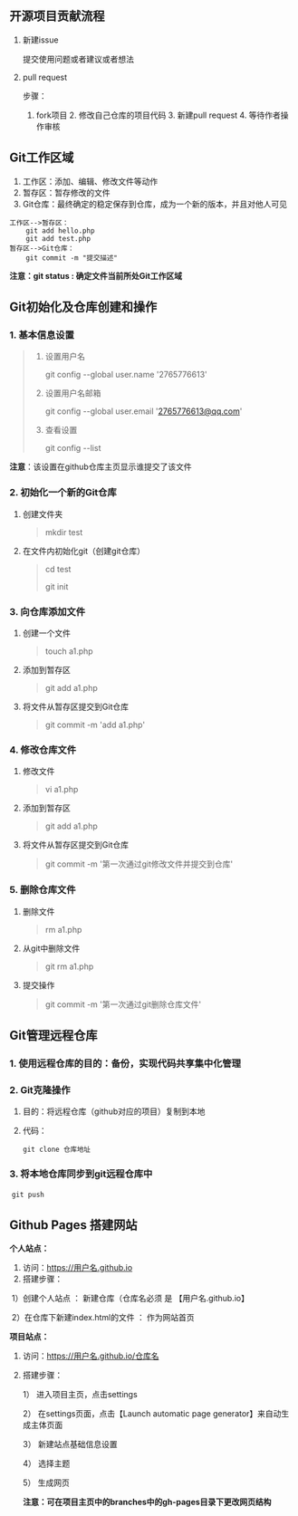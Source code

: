 ## 开源项目贡献流程

1. 新建issue

   提交使用问题或者建议或者想法

2. pull request 

   步骤：

   	1. fork项目
    	2. 修改自己仓库的项目代码
    	3. 新建pull request
    	4. 等待作者操作审核

## Git工作区域

1. 工作区：添加、编辑、修改文件等动作             
2. 暂存区：暂存修改的文件
3. Git仓库：最终确定的稳定保存到仓库，成为一个新的版本，并且对他人可见

```
工作区-->暂存区：
    git add hello.php
    git add test.php
暂存区-->Git仓库：
	git commit -m "提交描述"
```

**注意：git status  :   确定文件当前所处Git工作区域**

## Git初始化及仓库创建和操作

### 1. 基本信息设置

> 1. 设置用户名
>
>    git config --global user.name '2765776613'
>
> 2. 设置用户名邮箱
>
>    git config --global user.email '2765776613@qq.com'
>
> 3. 查看设置
>
>    git config --list

**注意**：该设置在github仓库主页显示谁提交了该文件

### 2. 初始化一个新的Git仓库

1. 创建文件夹

   > mkdir test

2. 在文件内初始化git（创建git仓库）

   > cd test
   >
   > git init  
### 3. 向仓库添加文件

   1. 创建一个文件

      > touch a1.php

   2. 添加到暂存区

      > git add a1.php

   3. 将文件从暂存区提交到Git仓库

      > git commit -m 'add a1.php'

### 4.  修改仓库文件

   1. 修改文件

      > vi a1.php

   2. 添加到暂存区

      > git add a1.php

   3. 将文件从暂存区提交到Git仓库

      > git commit -m '第一次通过git修改文件并提交到仓库'

### 5. 删除仓库文件

   1. 删除文件

      > rm a1.php

   2. 从git中删除文件

      > git rm a1.php

   3. 提交操作

      > git commit -m '第一次通过git删除仓库文件'

## Git管理远程仓库

### 1. 使用远程仓库的目的：备份，实现代码共享集中化管理

### 2. Git克隆操作

1. 目的：将远程仓库（github对应的项目）复制到本地

2. 代码：

   `git clone 仓库地址`

### 3. 将本地仓库同步到git远程仓库中

​		`git push`

## Github Pages 搭建网站

**个人站点：**	

1. 访问：https://用户名.github.io
2. 搭建步骤：

​	1）创建个人站点  ：  新建仓库（仓库名必须 是 【用户名.github.io】

​	2）在仓库下新建index.html的文件  ：  作为网站首页

**项目站点：**

1. 访问：https://用户名.github.io/仓库名

2. 搭建步骤：

   1） 进入项目主页，点击settings

   2） 在settings页面，点击【Launch automatic page generator】来自动生成主体页面

   3） 新建站点基础信息设置

   4） 选择主题

   5） 生成网页

   **注意：可在项目主页中的branches中的gh-pages目录下更改网页结构**



